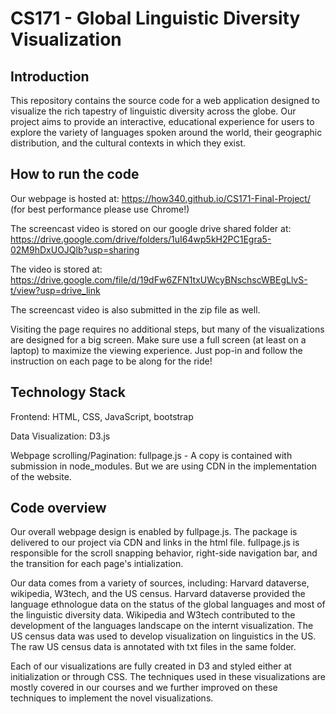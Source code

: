 # CS171 - Global Linguistic Diversity Visualization

## Introduction
This repository contains the source code for a web application designed to visualize the rich tapestry of linguistic diversity across the globe. Our project aims to provide an interactive, educational experience for users to explore the variety of languages spoken around the world, their geographic distribution, and the cultural contexts in which they exist.

## How to run the code

Our webpage is hosted at: https://how340.github.io/CS171-Final-Project/ (for best performance please use Chrome!)

The screencast video is stored on our google drive shared folder at: https://drive.google.com/drive/folders/1uI64wp5kH2PC1Egra5-02M9hDxUOJQlb?usp=sharing

The video is stored at: https://drive.google.com/file/d/19dFw6ZFN1txUWcyBNschscWBEgLlvS-t/view?usp=drive_link

The screencast video is also submitted in the zip file as well. 

Visiting the page requires no additional steps, but many of the visualizations are designed for a big screen. 
Make sure use a full screen (at least on a laptop) to maximize the viewing experience. 
Just pop-in and follow the instruction on each page to be along for the ride!

## Technology Stack
Frontend: HTML, CSS, JavaScript, bootstrap

Data Visualization: D3.js

Webpage scrolling/Pagination: fullpage.js - A copy is contained with submission in node_modules. But we are using CDN in the implementation of the website.  

## Code overview

Our overall webpage design is enabled by fullpage.js. The package is delivered to
our project via CDN and links in the html file. fullpage.js is responsible for the
scroll snapping behavior, right-side navigation bar, and the transition for each 
page's intialization. 

Our data comes from a variety of sources, including: Harvard dataverse, wikipedia, 
W3tech, and the US census. Harvard dataverse provided the language ethnologue data 
on the status of the global languages and most of the linguistic diversity data. 
Wikipedia and W3tech contributed to the development of the languages landscape on 
the internt visualization. The US census data was used to develop visualization 
on linguistics in the US. The raw US census data is annotated with txt files in the same folder. 

Each of our visualizations are fully created in D3 and styled either at initialization or through CSS. The techniques used in these visualizations are
mostly covered in our courses and we further improved on these techniques to implement the novel visualizations. 

